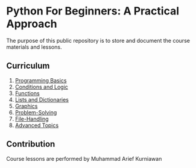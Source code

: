 # Python For Beginners: A Practical Approach
The purpose of this public repository is to store and document the course materials and lessons.

## Curriculum
1. [Programming Basics](<W1 - Programming Basics/main.py>)
2. [Conditions and Logic](<W2 - IF Conditions and Logic/conditions.ipynb>)
3. [Functions](<W3 - Functions/Functions.ipynb>)
4. [Lists and Dictionaries](<W4 - Lists and Dictionaries/Lists_and_Dictionaries.ipynb>)
5. [Graphics](<W5 - Graphics/Graphics.ipynb>)
6. [Problem-Solving](<W6 - Problem-Solving/Assignments.ipynb>)
7. [File-Handling](<W7 - File-Handling/File_handling.ipynb>)
8. [Advanced Topics](<W8 - Advanced-Topics/Advanced_Topics.ipynb>)

## Contribution
Course lessons are performed by Muhammad Arief Kurniawan
